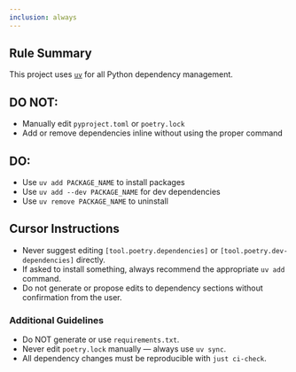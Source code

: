 ```yaml
---
inclusion: always
---
```


## Rule Summary

This project uses [`uv`](mdc:https:/github.com/astral-sh/uv) for all Python dependency management.

## DO NOT:

- Manually edit `pyproject.toml` or `poetry.lock`
- Add or remove dependencies inline without using the proper command

## DO:

- Use `uv add PACKAGE_NAME` to install packages
- Use `uv add --dev PACKAGE_NAME` for dev dependencies
- Use `uv remove PACKAGE_NAME` to uninstall

## Cursor Instructions

- Never suggest editing `[tool.poetry.dependencies]` or `[tool.poetry.dev-dependencies]` directly.
- If asked to install something, always recommend the appropriate `uv add` command.
- Do not generate or propose edits to dependency sections without confirmation from the user.

### Additional Guidelines

- Do NOT generate or use `requirements.txt`.
- Never edit `poetry.lock` manually — always use `uv sync`.
- All dependency changes must be reproducible with `just ci-check`.
